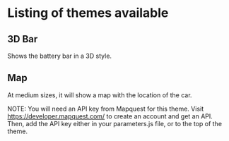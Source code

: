 # Listing of themes available

## 3D Bar

Shows the battery bar in a 3D style.

## Map

At medium sizes, it will show a map with the location of the car.

NOTE: You will need an API key from Mapquest for this theme. Visit https://developer.mapquest.com/ to create an account and get an API. Then, add the API key either in your parameters.js file, or to the top of the theme.
